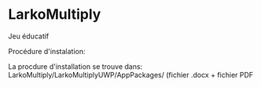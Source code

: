 # LarkoMultiply
Jeu éducatif

Procédure d'instalation:

La procdure d'installation se trouve dans:
LarkoMultiply/LarkoMultiplyUWP/AppPackages/ (fichier .docx + fichier PDF
